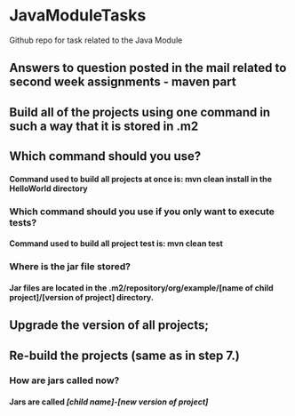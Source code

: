 # JavaModuleTasks
Github repo for task related to the Java Module

## Answers to question posted in the mail related to second week assignments - maven part


## Build all of the projects using one command in such a way that it is stored in .m2

  ## Which command should you use?
  
  #### **Command used to build all projects at once is: mvn clean install in the HelloWorld directory**
    
  ### Which command should you use if you only want to execute tests?
  
  #### **Command used to build all project test is: mvn clean test**
    
  ###	Where is the jar file stored?
  
  #### **Jar files are located in the .m2/repository/org/example/[name of child project]/[version of project] directory.**

## Upgrade the version of all projects;
## Re-build the projects (same as in step 7.)

  ### How are jars called now?

  #### Jars are called **_[child name]_-_[new version of project]_**

    

  
  

